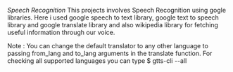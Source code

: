 *Speech Recognition*
This projects involves Speech Recognition using gogle libraries. Here i used google speech to text library, google text to speech library and google translate library and also wikipedia library for fetching useful information through our voice.

Note : You can change the default translator to any other language to passing from_lang and to_lang arguments in the translate function. For checking all supported languages you can type $ gtts-cli --all 

